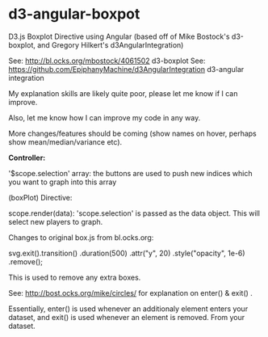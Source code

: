 d3-angular-boxpot
=================

D3.js Boxplot Directive using Angular (based off of Mike Bostock's d3-boxplot, and Gregory Hilkert's d3AngularIntegration)

See: http://bl.ocks.org/mbostock/4061502   d3-boxplot
See: https://github.com/EpiphanyMachine/d3AngularIntegration   d3-angular integration

My explanation skills are likely quite poor, please let me know if I can improve. 

Also, let me know how I can improve my code in any way.

More changes/features should be coming (show names on hover, perhaps show mean/median/variance etc).







<b> Controller: </b>

'$scope.selection' array: the buttons are used to push new indices which you want to graph into this array


(boxPlot) Directive:

scope.render(data): 'scope.selection' is passed as the data object. This will select new players to graph.


Changes to original box.js from bl.ocks.org:


svg.exit().transition()
    .duration(500)
    .attr("y", 20)
    .style("opacity", 1e-6)
    .remove();
    
This is used to remove any extra boxes.

See: http://bost.ocks.org/mike/circles/ for explanation on enter() & exit() .

Essentially, enter() is used whenever an additionaly element enters your dataset, and exit() is used whenever an element is removed. From your dataset.

